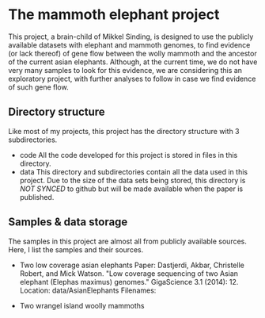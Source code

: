 # The mammoth elephant project
This project, a brain-child of Mikkel Sinding, is designed to use the publicly available datasets with
elephant and mammoth genomes, to find evidence (or lack thereof) of gene flow between the wolly mammoth
and the ancestor of the current asian elephants. Although, at the current time, we do not have very many
samples to look for this evidence, we are considering this an exploratory project, with further analyses
to follow in case we find evidence of such gene flow.

## Directory structure
Like most of my projects, this project has the directory structure with 3 subdirectories.
* code
All the code developed for this project is stored in files in this directory.
* data
This directory and subdirectories contain all the data used in this project. Due to the size of the data
sets being stored, this directory is _NOT SYNCED_ to github but will be made available when the paper is
published. 

## Samples & data storage
The samples in this project are almost all from publicly available sources. Here, I list the samples and
their sources.
* Two low coverage asian elephants
Paper: Dastjerdi, Akbar, Christelle Robert, and Mick Watson. "Low coverage sequencing of two Asian elephant (Elephas maximus) genomes."
GigaScience 3.1 (2014): 12.
Location: data/AsianElephants
Filenames:

* Two wrangel island woolly mammoths
